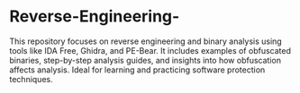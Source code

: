 # Reverse-Engineering-
This repository focuses on reverse engineering and binary analysis using tools like IDA Free, Ghidra, and PE-Bear. It includes examples of obfuscated binaries, step-by-step analysis guides, and insights into how obfuscation affects analysis. Ideal for learning and practicing software protection techniques.
